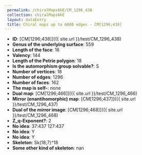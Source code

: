 ```yaml
--- 
 permalink: /chiralMaps6kE/CM_1296_438 
 collection: chiralMaps6kE
 layout: dataEntry
 title: Chiral maps up to 6000 edges - CM[1296;438]
---
```


- **ID**: [CM[1296;438]]({{ site.url }}/test/CM_1296_438)
- **Genus of the underlying surface**: 559
- **Length of the face**: 16
- **Valency**: 144
- **Length of the Petrie polygon**: 18
- **Is the automorphism group solvable?**: S
- **Number of vertices**: 18
- **Number of edges**: 1296
- **Number of faces**: 162
- **The map is self-**: none
- **Dual map**: [CM[1296;466]]({{ site.url }}/test/CM_1296_466)
- **Mirror (enantihomorphic) map**: [CM[1296;437]]({{ site.url }}/test/CM_1296_437)
- **Dual of the mirror image**: [CM[1296;468]]({{ site.url }}/test/CM_1296_468)
- **Z_q-Exponent?**: 2
- **No idea**:  37:437 127:437
- **No idea**: Y
- **No idea**: Y
- **Skeleton**: Sk(18;7)^18
- **Some other kind of skeleton**: nan
